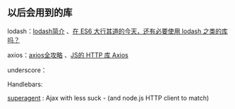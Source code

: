 ## 以后会用到的库

lodash：[lodash简介](http://blog.yuansc.com/2015/09/02/lodash%E7%AE%80%E4%BB%8B/) 、[在 ES6 大行其道的今天，还有必要使用 lodash 之类的库吗？](https://www.zhihu.com/question/36942520) 

axios：[axios全攻略](https://ykloveyxk.github.io/2017/02/25/axios%E5%85%A8%E6%94%BB%E7%95%A5/) 、[JS的 HTTP 库 Axios](http://chuansong.me/n/394228451820) 

underscore：

Handlebars:

[superagent](https://github.com/visionmedia/superagent) : Ajax with less suck - (and node.js HTTP client to match)